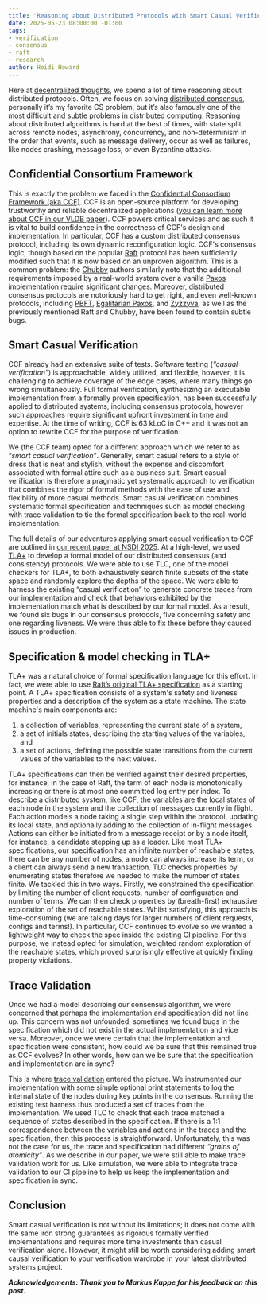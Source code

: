 ```yaml
---
title: 'Reasoning about Distributed Protocols with Smart Casual Verification'
date: 2025-05-23 08:00:00 -01:00
tags:
- verification
- consensus
- raft
- research
author: Heidi Howard
---
```


Here at [decentralized thoughts](https://decentralizedthoughts.github.io/), we spend a lot of time reasoning about distributed protocols. Often, we focus on solving [distributed consensus](https://decentralizedthoughts.github.io/2019-06-27-defining-consensus/), personally it’s my favorite CS problem, but it’s also famously one of the most difficult and subtle problems in distributed computing. Reasoning about distributed algorithms is hard at the best of times, with state split across remote nodes, asynchrony, concurrency, and non-determinism in the order that events, such as message delivery, occur as well as failures, like nodes crashing, message loss, or even Byzantine attacks. 

## Confidential Consortium Framework 

This is exactly the problem we faced in the [Confidential Consortium Framework (aka CCF)](https://github.com/microsoft/CCF).  CCF is an open-source platform for developing trustworthy and reliable decentralized applications ([you can learn more about CCF in our VLDB paper](https://www.vldb.org/pvldb/vol17/p225-howard.pdf)). CCF powers critical services and as such it is vital to build confidence in the correctness of CCF's design and implementation. In particular, CCF has a custom distributed consensus protocol, including its own dynamic reconfiguration logic. CCF's consensus logic, though based on the popular [Raft](https://raft.github.io/raft.pdf) protocol has been sufficiently modified such that it is now based on an unproven algorithm. This is a common problem: the [Chubby](https://storage.googleapis.com/gweb-research2023-media/pubtools/4444.pdf) authors similarly note that the additional requirements imposed by a real-world system over a vanilla [Paxos](https://lamport.azurewebsites.net/pubs/lamport-paxos.pdf) implementation require significant changes. Moreover, distributed consensus protocols are notoriously hard to get right, and even well-known protocols, including [PBFT](https://ceres.cs.umd.edu/818/papers/pbft.pdf), [Egalitarian Paxos](https://www.cs.cmu.edu/~dga/papers/epaxos-sosp2013.pdf), and [Zyzzyva](https://www.cs.cornell.edu/lorenzo/papers/kotla07Zyzzyva.pdf), as well as the previously mentioned Raft and Chubby, have been found to contain subtle bugs. 

## Smart Casual Verification 

CCF already had an extensive suite of tests. Software testing (_“casual verification”_) is approachable, widely utilized, and flexible, however, it is challenging to achieve coverage of the edge cases, where many things go wrong simultaneously. Full formal verification, synthesizing an executable implementation from a formally proven specification, has been successfully applied to distributed systems, including consensus protocols, however such approaches require significant upfront investment in time and expertise. At the time of writing, CCF is 63 kLoC in C++ and it was not an option to rewrite CCF for the purpose of verification. 

We (the CCF team) opted for a different approach which we refer to as _“smart casual verification”_. Generally, smart casual refers to a style of dress that is neat and stylish, without the expense and discomfort associated with formal attire such as a business suit. Smart casual verification is therefore a pragmatic yet systematic approach to verification that combines the rigor of formal methods with the ease of use and flexibility of more casual methods. Smart casual verification combines systematic formal specification and techniques such as model checking with trace validation to tie the formal specification back to the real-world implementation.  

The full details of our adventures applying smart casual verification to CCF are outlined in [our recent paper at NSDI 2025](https://www.usenix.org/conference/nsdi25/presentation/howard). At a high-level, we used [TLA+](https://github.com/tlaplus) to develop a formal model of our distributed consensus (and consistency) protocols. We were able to use TLC, one of the model checkers for TLA+, to both exhaustively search finite subsets of the state space and randomly explore the depths of the space. We were able to harness the existing “casual verification” to generate concrete traces from our implementation and check that behaviors exhibited by the implementation match what is described by our formal model. As a result, we found six bugs in our consensus protocols, five concerning safety and one regarding liveness. We were thus able to fix these before they caused issues in production. 

## Specification & model checking in TLA+ 

TLA+ was a natural choice of formal specification language for this effort. In fact, we were able to use [Raft’s original TLA+ specification](https://github.com/ongardie/raft.tla) as a starting point. A TLA+ specification consists of a system's safety and liveness properties and a description of the system as a state machine. The state machine's main components are: 
1. a collection of variables, representing the current state of a system, 
2. a set of initials states, describing the starting values of the variables, and 
3. a set of actions, defining the possible state transitions from the current values of the variables to the next values. 

TLA+ specifications can then be verified against their desired properties, for instance, in the case of Raft, the term of each node is monotonically increasing or there is at most one committed log entry per index.  To describe a distributed system, like CCF, the variables are the local states of each node in the system and the collection of messages currently in flight. Each action models a node taking a single step within the protocol, updating its local state, and optionally adding to the collection of in-flight messages.  Actions can either be initiated from a message receipt or by a node itself, for instance, a candidate stepping up as a leader. Like most TLA+ specifications, our specification has an infinite number of reachable states, there can be any number of nodes, a node can always increase its term, or a client can always send a new transaction. TLC checks properties by enumerating states therefore we needed to make the number of states finite. We tackled this in two ways. Firstly, we constrained the specification by limiting the number of client requests, number of configuration and number of terms. We can then check properties by (breath-first) exhaustive exploration of the set of reachable states. Whilst satisfying, this approach is time-consuming (we are talking days for larger numbers of client requests, configs and terms!). In particular, CCF continues to evolve so we wanted a lightweight way to check the spec inside the existing CI pipeline. For this purpose, we instead opted for simulation, weighted random exploration of the reachable states, which proved surprisingly effective at quickly finding property violations. 

## Trace Validation 

Once we had a model describing our consensus algorithm, we were concerned that perhaps the implementation and specification did not line up. This concern was not unfounded, sometimes we found bugs in the specification which did not exist in the actual implementation and vice versa. Moreover, once we were certain that the implementation and specification were consistent, how could we be sure that this remained true as CCF evolves? In other words, how can we be sure that the specification and implementation are in sync? 

This is where [trace validation](https://arxiv.org/pdf/2404.16075) entered the picture. We instrumented our implementation with some simple optional print statements to log the internal state of the nodes during key points in the consensus. Running the existing test harness thus produced a set of traces from the implementation. We used TLC to check that each trace matched a sequence of states described in the specification. If there is a 1:1 correspondence between the variables and actions in the traces and the specification, then this process is straightforward.  Unfortunately, this was not the case for us, the trace and specification had different _“grains of atomicity”_. As we describe in our paper, we were still able to make trace validation work for us. Like simulation, we were able to integrate trace validation to our CI pipeline to help us keep the implementation and specification in sync. 

## Conclusion 

Smart casual verification is not without its limitations; it does not come with the same iron strong guarantees as rigorous formally verified implementations and requires more time investments than casual verification alone. However, it might still be worth considering adding smart causal verification to your verification wardrobe in your latest distributed systems project. 

 
**_Acknowledgements: Thank you to Markus Kuppe for his feedback on this post._** 